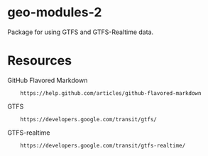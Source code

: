 geo-modules-2
=============

Package for using GTFS and GTFS-Realtime data.

Resources
=========

GitHub Flavored Markdown

		https://help.github.com/articles/github-flavored-markdown

GTFS

		https://developers.google.com/transit/gtfs/

GTFS-realtime

		https://developers.google.com/transit/gtfs-realtime/

